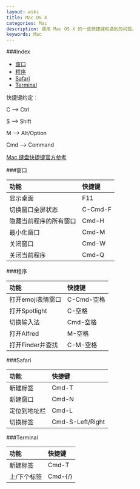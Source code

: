 ```yaml
---
layout: wiki
title: Mac OS X
categories: Mac
description: 使用 Mac OS X 的一些快捷键和遇到的问题。
keywords: Mac
---
```


###Index
* [窗口](#窗口)
* [程序](#程序)
* [Safari](#safari)
* [Terminal](#terminal)

快捷键约定：

C --> Ctrl

S --> Shift

M --> Alt/Option

Cmd --> Command

[Mac 键盘快捷键官方参考](https://support.apple.com/zh-cn/HT201236)

###窗口

|功能|快捷键|
|:---|:---|
|显示桌面|F11|
|切换窗口全屏状态|C-Cmd-F|
|隐藏当前程序的所有窗口|Cmd-H|
|最小化窗口|Cmd-M|
|关闭窗口|Cmd-W|
|关闭当前程序|Cmd-Q|

###程序

|功能|快捷键|
|:---|:---|
|打开emoji表情窗口|C-Cmd-空格|
|打开Spotlight|C-空格|
|切换输入法|Cmd-空格|
|打开Alfred|M-空格|
|打开Finder并查找|C-M-空格|

###Safari

|功能|快捷键|
|:---|:---|
|新建标签|Cmd-T|
|新建窗口|Cmd-N|
|定位到地址栏|Cmd-L|
|切换标签|Cmd-S-Left/Right|

###Terminal

|功能|快捷键|
|:---|:---|
|新建标签|Cmd-T|
|上/下个标签|Cmd-{/}|
